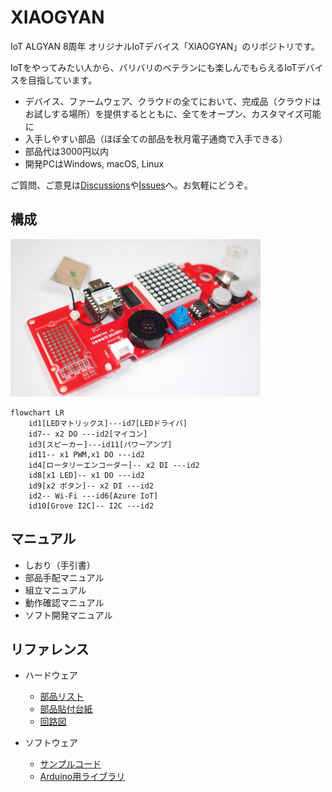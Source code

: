 # XIAOGYAN

IoT ALGYAN 8周年 オリジナルIoTデバイス「XIAOGYAN」のリポジトリです。

IoTをやってみたい人から、バリバリのベテランにも楽しんでもらえるIoTデバイスを目指しています。

* デバイス、ファームウェア、クラウドの全てにおいて、完成品（クラウドはお試しする場所）を提供するとともに、全てをオープン、カスタマイズ可能に
* 入手しやすい部品（ほぼ全ての部品を秋月電子通商で入手できる）
* 部品代は3000円以内
* 開発PCはWindows, macOS, Linux

ご質問、ご意見は[Discussions](https://github.com/algyan/XIAOGYAN/discussions)や[Issues](https://github.com/algyan/XIAOGYAN/issues)へ。お気軽にどうぞ。

## 構成

<img src="media/xiaogyan.v1.jpg" width="400">

```mermaid
flowchart LR
    id1[LEDマトリックス]---id7[LEDドライバ]
    id7-- x2 DO ---id2[マイコン]
    id3[スピーカー]---id11[パワーアンプ]
    id11-- x1 PWM,x1 DO ---id2
    id4[ロータリーエンコーダー]-- x2 DI ---id2
    id8[x1 LED]-- x1 DO ---id2
    id9[x2 ボタン]-- x2 DI ---id2
    id2-- Wi-Fi ---id6[Azure IoT]
    id10[Grove I2C]-- I2C ---id2
```

## マニュアル

* しおり（手引書）
* 部品手配マニュアル
* 組立マニュアル
* 動作確認マニュアル
* ソフト開発マニュアル

## リファレンス

* ハードウェア
  * [部品リスト](hardware/xiaogyan.v1.xlsx)
  * [部品貼付台紙](hardware/xiaogyan_pasteboard.v1.pdf)
  * [回路図](hardware/xiaogyan.v1.pdf)

* ソフトウェア
  * [サンプルコード](https://github.com/algyan/xiaogyan_examples)
  * [Arduino用ライブラリ](https://github.com/algyan/xiaogyan_arduino)
